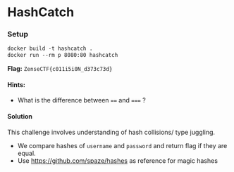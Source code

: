 # HashCatch

### Setup

```dockerfile
docker build -t hashcatch .
docker run --rm p 8080:80 hashcatch
```

>

**Flag:** `ZenseCTF{c011i5i0N_d373c73d}`

#### Hints:

- What is the difference between `==` and `===` ?

#### Solution

This challenge involves understanding of hash collisions/ type juggling.

- We compare hashes of `username` and `password` and return flag if they are equal.
- Use https://github.com/spaze/hashes as reference for magic hashes
